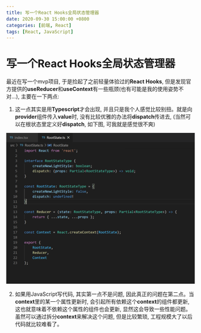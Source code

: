 ```yaml
---
title: 写一个React Hooks全局状态管理器
date: 2020-09-30 15:00:00 +0800
categories: [前端, React]
tags: [React, JavaScript]
---
```


# 写一个React Hooks全局状态管理器

最近在写一个mvp项目, 于是捡起了之前轻量体验过的**React Hooks**, 但是发现官方提供的**useReducer**和**useContext**有一些瓶颈(也有可能是我的使用姿势不对...), 主要在一下两点:
1. 这一点其实是用**Typescript**才会出现, 并且只是我个人感觉比较别扭。就是向**provider**组件传入**value**时, 没有比较优雅的办法将**dispatch**传进去, (当然可以在根状态里定义好**dispatch**, 如下图, 可我就是感觉很不爽)

![](../assets/img/dispatch.png)

2. 如果用JavaScript写代码, 其实第一点不是问题, 因此真正的问题在第二点。当**context**里的某一个属性更新时, 会引起所有依赖这个**context**的组件都更新, 这也就意味着不依赖这个属性的组件也会更新, 显然这会导致一些性能问题。虽然可以通过拆分**context**来解决这个问题, 但是比较繁琐, 工程规模大了以后代码就比较难看了。

